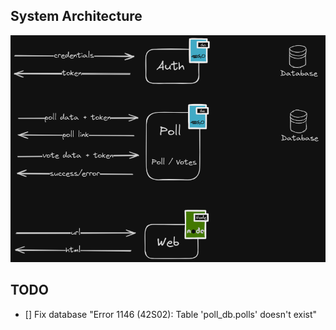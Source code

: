 ## System Architecture
![System Architecture Image](./.github/imgs/arch.png "System Architecture")

## TODO
- [] Fix database "Error 1146 (42S02): Table 'poll_db.polls' doesn't exist"
